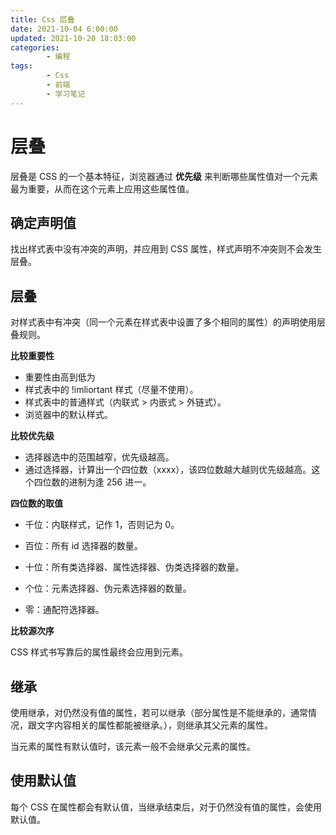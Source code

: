 ```yaml
---
title: Css 层叠
date: 2021-10-04 6:00:00
updated: 2021-10-20 18:03:00
categories:
        - 编程
tags:
        - Css
        - 前端
        - 学习笔记
---
```


# 层叠

层叠是 CSS 的一个基本特征，浏览器通过 **优先级** 来判断哪些属性值对一个元素最为重要，从而在这个元素上应用这些属性值。

## 确定声明值

找出样式表中没有冲突的声明，并应用到 CSS 属性，样式声明不冲突则不会发生层叠。

## 层叠

对样式表中有冲突（同一个元素在样式表中设置了多个相同的属性）的声明使用层叠规则。

**比较重要性**

-   重要性由高到低为
-   样式表中的 !imliortant 样式（尽量不使用）。
-   样式表中的普通样式（内联式 > 内嵌式 > 外链式）。
-   浏览器中的默认样式。

**比较优先级**

-   选择器选中的范围越窄，优先级越高。
-   通过选择器，计算出一个四位数（xxxx），该四位数越大越则优先级越高。这个四位数的进制为逢 256 进一。

**四位数的取值**

-   千位：内联样式，记作 1，否则记为 0。
-   百位：所有 id 选择器的数量。
-   十位：所有类选择器、属性选择器、伪类选择器的数量。
-   个位：元素选择器、伪元素选择器的数量。

-   零：通配符选择器。

**比较源次序**

CSS 样式书写靠后的属性最终会应用到元素。

## 继承

使用继承，对仍然没有值的属性，若可以继承（部分属性是不能继承的，通常情况，跟文字内容相关的属性都能被继承。），则继承其父元素的属性。

当元素的属性有默认值时，该元素一般不会继承父元素的属性。

## 使用默认值

每个 CSS 在属性都会有默认值，当继承结束后，对于仍然没有值的属性，会使用默认值。

